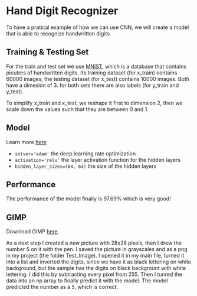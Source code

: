 # Hand Digit Recognizer #
To have a pratical example of how we can use CNN, we will create a model that is able to recognize handwritten digits.

## Training & Testing Set ##
For the train and test set we use [MNIST](https://de.wikipedia.org/wiki/MNIST-Datenbank), which is a database that contains picutres of handwritten digits.
Its training dataset (for x_train) contains 60000 images, the testing dataset (for x_test) contains 10000 images. Both have a dimesion of 3. for both sets there are also labels
(for y_train and y_test).

To simplify x_train and x_test, we reshape it first to dimension 2, then we scale down the values such that they are between 0 and 1.

## Model ##
Learn more [here](https://scikit-learn.org/stable/modules/generated/sklearn.neural_network.MLPClassifier.html)

- `solver='adam'` the deep learning rate optimization
- `activation='relu'` the layer activation function for the hidden layers
- `hidden_layer_sizes=(64, 64)` the size of the hidden layers

## Performance ##
The performance of the model finally is 97.69% which is very good!

## GIMP ##
Download GIMP [here](https://www.gimp.org/downloads/).

As a next step I created a new picture with 28x28 pixels, then I drew the number 5 on it with the pen. I saved the picture in grayscales and as a png in my project (the folder Test_Image).
I opened it in my main file, turned it into a list and inverted the digits, since we have it as black lettering on white background, but the sample has the digits on black backgrount with white lettering.
I did this by subtracting every pixel from 255. Then I tunred the data into an np array to finally predict it with the model. The model predicted the number as a 5, which is correct.